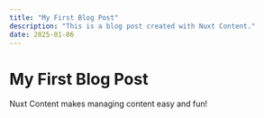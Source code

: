 ```yaml
---
title: "My First Blog Post"
description: "This is a blog post created with Nuxt Content."
date: 2025-01-06
---
```


# My First Blog Post
Nuxt Content makes managing content easy and fun!
